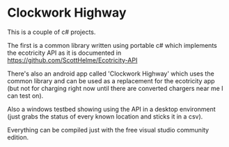 # Clockwork Highway
This is a couple of c# projects.

The first is a common library written using portable c# which implements the ecotricity API as it is documented in https://github.com/ScottHelme/Ecotricity-API

There's also an android app called 'Clockwork Highway' which uses the common library and can be used as a replacement for the ecotricity
app (but not for charging right now until there are converted chargers near me I can test on).

Also a windows testbed showing using the API in a desktop environment (just grabs the status of every known location and sticks it in a csv).

Everything can be compiled just with the free visual studio community edition.
